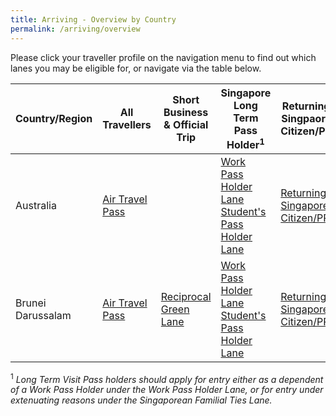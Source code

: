 ```yaml
---
title: Arriving - Overview by Country
permalink: /arriving/overview
---
```


Please click your traveller profile on the navigation menu to find out which lanes you may be eligible for, or navigate via the table below.

|Country/Region | All Travellers | Short Business & Official Trip | Singapore Long Term Pass Holder<sup>1</sup> | Returning Singpaore Citizen/PR
| ------------- |-------------------| -------------------|-------------|-------------------|
|Australia| [Air Travel Pass](/atp/requirements-and-process) |  |[Work Pass Holder Lane](/work-pass-holder-lane/overview) <br> [Student's Pass Holder Lane](/malaysia/work-pass-holder-lane)| [Returning Singapore Citizen/PR](/sc-pr/info)|
|Brunei Darussalam| [Air Travel Pass](/atp/requirements-and-process) | [Reciprocal Green Lane](/rgl/overview)|[Work Pass Holder Lane](/work-pass-holder-lane/overview) <br> [Student's Pass Holder Lane](/malaysia/work-pass-holder-lane)| [Returning Singapore Citizen/PR](/sc-pr/info)|

<sup>1</sup> *Long Term Visit Pass holders should apply for entry either as a dependent of a Work Pass Holder under the Work Pass Holder Lane, or for entry under extenuating reasons under the Singaporean Familial Ties Lane.*
